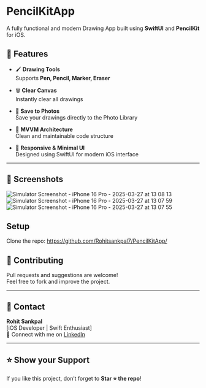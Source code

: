 # PencilKitApp
A fully functional and modern Drawing App built using **SwiftUI** and **PencilKit** for iOS.


## 🚀 Features

- 🖌️ **Drawing Tools**  
  Supports **Pen, Pencil, Marker, Eraser**

- 🗑️ **Clear Canvas**  
  Instantly clear all drawings

- 💾 **Save to Photos**  
  Save your drawings directly to the Photo Library

- 🎯 **MVVM Architecture**  
  Clean and maintainable code structure

- 📱 **Responsive & Minimal UI**  
  Designed using SwiftUI for modern iOS interface

---

## 📸 Screenshots
![Simulator Screenshot - iPhone 16 Pro - 2025-03-27 at 13 08 13](https://github.com/user-attachments/assets/37344974-3b5c-4e1a-bfa6-50e519817f3d) 
![Simulator Screenshot - iPhone 16 Pro - 2025-03-27 at 13 07 59](https://github.com/user-attachments/assets/11423862-cd9e-41d5-856d-dabc12643c3b) 
![Simulator Screenshot - iPhone 16 Pro - 2025-03-27 at 13 07 55](https://github.com/user-attachments/assets/099225d5-2ae3-4052-b123-12dde06778b6)

## Setup
 Clone the repo: 
https://github.com/Rohitsankpal7/PencilKitApp/

## 🤝 Contributing

Pull requests and suggestions are welcome!  
Feel free to fork and improve the project.

---

## 📩 Contact

**Rohit Sankpal**  
[iOS Developer | Swift Enthusiast]  
📧 Connect with me on [LinkedIn](https://www.linkedin.com/in/rohit-sankpal-b50549105/)

---

## ⭐️ Show your Support

If you like this project, don’t forget to **Star ⭐️ the repo**!


